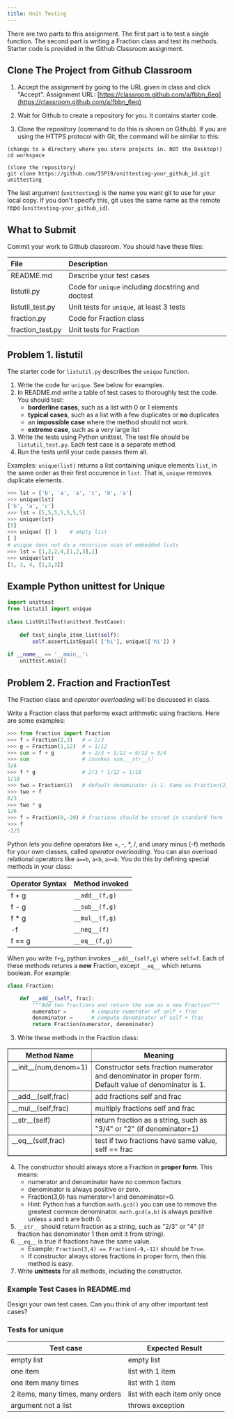 ```yaml
---
title: Unit Testing
---
```


There are two parts to this assignment. The first part is to test a single function.  The second part is writing a Fraction class and test its methods.
Starter code is provided in the Github Classroom assignment.

## Clone The Project from Github Classroom

1. Accept the assignment by going to the URL given in class and click "Accept".
Assignment URL: [https://classroom.github.com/a/fbbn_6eq](https://classroom.github.com/a/fbbn_6eq)

2. Wait for Github to create a repository for you. It contains starter code.

3. Clone the repository (command to do this is shown on Github).  If you are using the HTTPS protocol with Git, the command will be similar to this:

```
(change to a directory where you store projects in. NOT the Desktop!)
cd workspace

(clone the repository)
git clone https://github.com/ISP19/unittesting-your_github_id.git unittesting
```
The last argument (`unittesting`) is the name you want git to use for your local copy.  If you don't specify this, git uses the same name as the remote repo (`unittesting-your_github_id`).


## What to Submit

Commit your work to Github classroom. You should have these files:

| File             | Description   |
|:-----------------|:--------------|
| README.md        | Describe your test cases |
| listutil.py      | Code for `unique` including docstring and doctest |
| listutil_test.py | Unit tests for `unique`, at least 3 tests |
| fraction.py      | Code for Fraction class |
| fraction_test.py | Unit tests for Fraction |

## Problem 1. listutil

The starter code for `listutil.py` describes the `unique` function.

1. Write the code for `unique`.  See below for examples.
2. In README.md write a table of test cases to thoroughly test the code. You should test:
   * **borderline cases**, such as a list with 0 or 1 elements
   * **typical cases**, such as a list with a few duplicates or **no** duplicates
   * an **impossible case** where the method should not work. 
   * **extreme case**, such as a very large list
3. Write the tests using Python unittest.  The test file should be `listutil_test.py`.  Each test case is a separate method.
4. Run the tests until your code passes them all.

Examples: `unique(list)` returns a list containing unique elements `list`, in the same order as their first occurence in `list`.  That is, `unique` removes duplicate elements. 
```python
>>> lst = ['b', 'a', 'a', 'c', 'b', 'a']
>>> unique(lst)
['b', 'a', 'c']
>>> lst = [5,5,5,5,5,5,5]
>>> unique(lst)
[5]
>>> unique( [] )    # empty list
[ ]
# unique does not do a recursive scan of embedded lists
>>> lst = [1,2,2,4,[1,2,3],1]
>>> unique(lst)
[1, 2, 4, [1,2,3]] 
```


## Example Python unittest for Unique

```python
import unittest
from listutil import unique
 
class ListUtilTest(unittest.TestCase):
 
    def test_single_item_list(self):
        self.assertListEqual( ['hi'], unique(['hi']) )
 
if __name__ == '__main__':
    unittest.main()
```

## Problem 2. Fraction and FractionTest

The Fraction class and *operator overloading* will be discussed in class.

Write a Fraction class that performs exact arithmetic using fractions.
Here are some examples:
```python
>>> from fraction import Fraction
>>> f = Fraction(2,3)   # = 2/3
>>> g = Fraction(1,12)  # = 1/12
>>> sum = f + g         # = 2/3 + 1/12 = 9/12 = 3/4
>>> sum                 # invokes sum.__str__()
3/4
>>> f * g               # 2/3 * 1/12 = 1/18
1/18
>>> two = Fraction(2)   # default denominator is 1. Same as Fraction(2,1)
>>> two + f
8/3
>>> two * g
1/6
>>> f = Fraction(8,-20) # fractions should be stored in standard form
>>> f
-2/5
```

Python lets you define operators like +, -, \*, /, and unary minus (-f) methods for your own classes, called *operator overloading*. You can also overload relational operators like `a==b`, `a<b`, `a>=b`.
You do this by defining special methods in your class:

| Operator Syntax | Method invoked        |
|:----------------|:----------------------|
| f + g           | `__add__(f,g)`        |
| f - g           | `__sub__(f,g)`        |
| f * g           | `__mul__(f,g)`        |
| -f              | `__neg__(f)`          |
| f == g          | `__eq__(f,g)`         |

When you write `f+g`, python invokes `__add__(self,g)` where `self=f`.
Each of these methods returns a **new** Fraction, except `__eq__` which returns boolean.
For example:
```python
class Fraction:

    def __add__(self, frac):
        """Add two fractions and return the sum as a new Fraction"""
        numerator =        # compute numerator of self + frac
        denominator =      # compute denominator of self + frac
        return Fraction(numerator, denominator)
```

3. Write these methods in the Fraction class:

<table border="1" align="center">
<tr>
<th>Method Name</th> <th>Meaning</th>
</tr>
<tr valign="top">
<td align="left"> 
__init__(num,denom=1)
</td>
<td align="left"> 
Constructor sets fraction numerator and denominator in proper form. Default value of denominator is 1.
</td>
</tr>
<tr valign="top">
<td align="left">
__add__(self,frac)
</td>
<td align="left">add fractions self and frac </td>
</tr>
<tr valign="top">
<td align="left">
__mul__(self,frac)  
</td> 
<td align="left">multiply fractions self and frac </td> 
</tr>
<tr valign="top">
<td align="left">
__str__(self)
</td>
<td align="left">return fraction as a string, such as "3/4" or "2" (if denominator=1)</td>
</tr>
<tr valign="top">
<td align="left"> 
__eq__(self,frac)
</td>
<td align="left"> 
test if two fractions have same value, self == frac 
</td>
</tr>
</table>

4. The constructor should always store a Fraction in **proper form**.  This means:
    * numerator and denominator have no common factors
    * denominator is always positive or zero. 
    * Fraction(3,0) has numerator=1 and denominator=0.
    * Hint: Python has a function `math.gcd()` you can use to remove the greatest common denominator. `math.gcd(a,b)` is always positive unless `a` and `b` are both 0. 
5. `__str__` should return fraction as a string, such as "2/3" or "4" (if fraction has denominator 1 then omit it from string).
6. `__eq__` is true if fractions have the same value.
    * Example:  `Fraction(3,4) == Fraction(-9,-12)` should be `True`.
    * If constructor always stores fractions in proper form, then this method is easy. 
7. Write **unittests** for all methods, including the constructor.


### Example Test Cases in README.md

Design your own test cases.  Can you think of any other important test cases?

### Tests for unique

| Test case              |  Expected Result    |
|------------------------|---------------------|
| empty list             |  empty list         |
| one item               |  list with 1 item   |
| one item many times    |  list with 1 item   |
| 2 items, many times, many orders | list with each item only once |
| argument not a list    |  throws exception   |


